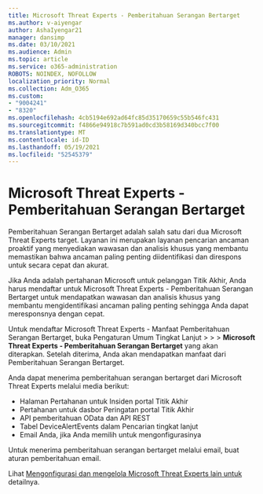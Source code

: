 ```yaml
---
title: Microsoft Threat Experts - Pemberitahuan Serangan Bertarget
ms.author: v-aiyengar
author: AshaIyengar21
manager: dansimp
ms.date: 03/10/2021
ms.audience: Admin
ms.topic: article
ms.service: o365-administration
ROBOTS: NOINDEX, NOFOLLOW
localization_priority: Normal
ms.collection: Adm_O365
ms.custom:
- "9004241"
- "8320"
ms.openlocfilehash: 4cb5194e692ad64fc85d35170659c55b546fc431
ms.sourcegitcommit: f4866e94918c7b591ad0cd3b58169d340bcc7f00
ms.translationtype: MT
ms.contentlocale: id-ID
ms.lasthandoff: 05/19/2021
ms.locfileid: "52545379"
---
```

# <a name="microsoft-threat-experts---targeted-attack-notification"></a>Microsoft Threat Experts - Pemberitahuan Serangan Bertarget

Pemberitahuan Serangan Bertarget adalah salah satu dari dua Microsoft Threat Experts target. Layanan ini merupakan layanan pencarian ancaman proaktif yang menyediakan wawasan dan analisis khusus yang membantu memastikan bahwa ancaman paling penting diidentifikasi dan direspons untuk secara cepat dan akurat.

Jika Anda adalah pertahanan Microsoft untuk pelanggan Titik Akhir, Anda harus mendaftar untuk Microsoft Threat Experts - Pemberitahuan Serangan Bertarget untuk mendapatkan wawasan dan analisis khusus yang membantu mengidentifikasi ancaman paling penting sehingga Anda dapat meresponsnya dengan cepat.

Untuk mendaftar Microsoft Threat Experts - Manfaat Pemberitahuan Serangan Bertarget, buka Pengaturan Umum Tingkat Lanjut   >    >    >  **Microsoft Threat Experts - Pemberitahuan Serangan Bertarget** yang akan diterapkan. Setelah diterima, Anda akan mendapatkan manfaat dari Pemberitahuan Serangan Bertarget.

Anda dapat menerima pemberitahuan serangan bertarget dari Microsoft Threat Experts melalui media berikut:

- Halaman Pertahanan untuk Insiden portal Titik Akhir
- Pertahanan untuk dasbor Peringatan portal Titik Akhir
- API pemberitahuan OData dan API REST
- Tabel DeviceAlertEvents dalam Pencarian tingkat lanjut
- Email Anda, jika Anda memilih untuk mengonfigurasinya

Untuk menerima pemberitahuan serangan bertarget melalui email, buat aturan pemberitahuan email. 

Lihat [Mengonfigurasi dan mengelola Microsoft Threat Experts lain untuk](/windows/security/threat-protection/microsoft-defender-atp/configure-microsoft-threat-experts) detailnya.
